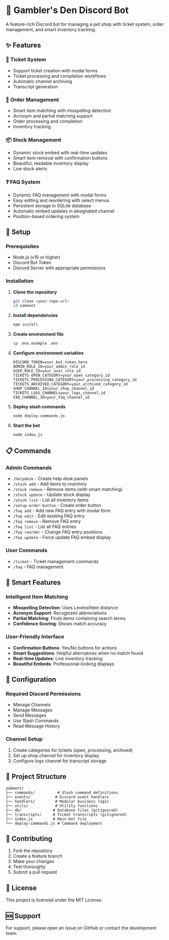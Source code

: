 # 🏪 Gambler's Den Discord Bot

A feature-rich Discord bot for managing a pet shop with ticket system, order management, and smart inventory tracking.

## ✨ Features

### 🎫 **Ticket System**
- Support ticket creation with modal forms
- Ticket processing and completion workflows
- Automatic channel archiving
- Transcript generation

### 🛒 **Order Management**
- Smart item matching with misspelling detection
- Acronym and partial matching support
- Order processing and completion
- Inventory tracking

### 📦 **Stock Management**
- Dynamic stock embed with real-time updates
- Smart item removal with confirmation buttons
- Beautiful, readable inventory display
- Low stock alerts

### ❓ **FAQ System**
- Dynamic FAQ management with modal forms
- Easy editing and reordering with select menus
- Persistent storage in SQLite database
- Automatic embed updates in designated channel
- Position-based ordering system

## 🚀 Setup

### Prerequisites
- Node.js (v16 or higher)
- Discord Bot Token
- Discord Server with appropriate permissions

### Installation

1. **Clone the repository**
   ```bash
   git clone <your-repo-url>
   cd oakmont
   ```

2. **Install dependencies**
   ```bash
   npm install
   ```

3. **Create environment file**
   ```bash
   cp .env.example .env
   ```

4. **Configure environment variables**
   ```env
   DISCORD_TOKEN=your_bot_token_here
   ADMIN_ROLE_ID=your_admin_role_id
   USER_ROLE_ID=your_user_role_id
   TICKETS_OPEN_CATEGORY=your_open_category_id
   TICKETS_PROCESSING_CATEGORY=your_processing_category_id
   TICKETS_ARCHIVED_CATEGORY=your_archived_category_id
   SHOP_CHANNEL_ID=your_shop_channel_id
   TICKETS_LOGS_CHANNEL=your_logs_channel_id
   FAQ_CHANNEL_ID=your_faq_channel_id
   ```

5. **Deploy slash commands**
   ```bash
   node deploy-commands.js
   ```

6. **Start the bot**
   ```bash
   node index.js
   ```

## 📋 Commands

### Admin Commands
- `/helpdesk` - Create help desk panels
- `/stock add` - Add items to inventory
- `/stock remove` - Remove items (with smart matching)
- `/stock update` - Update stock display
- `/stock list` - List all inventory items
- `/setup-order-button` - Create order button
- `/faq add` - Add new FAQ entry with modal form
- `/faq edit` - Edit existing FAQ entry
- `/faq remove` - Remove FAQ entry
- `/faq list` - List all FAQ entries
- `/faq reorder` - Change FAQ entry positions
- `/faq update` - Force update FAQ embed display

### User Commands
- `/ticket` - Ticket management commands
- `/faq` - FAQ management

## 🎯 Smart Features

### **Intelligent Item Matching**
- **Misspelling Detection**: Uses Levenshtein distance
- **Acronym Support**: Recognizes abbreviations
- **Partial Matching**: Finds items containing search terms
- **Confidence Scoring**: Shows match accuracy

### **User-Friendly Interface**
- **Confirmation Buttons**: Yes/No buttons for actions
- **Smart Suggestions**: Helpful alternatives when no match found
- **Real-time Updates**: Live inventory tracking
- **Beautiful Embeds**: Professional-looking displays

## 🔧 Configuration

### Required Discord Permissions
- Manage Channels
- Manage Messages
- Send Messages
- Use Slash Commands
- Read Message History

### Channel Setup
1. Create categories for tickets (open, processing, archived)
2. Set up shop channel for inventory display
3. Configure logs channel for transcript storage

## 📁 Project Structure

```
oakmont/
├── commands/          # Slash command definitions
├── events/           # Discord event handlers
├── handlers/         # Modular business logic
├── utils/            # Utility functions
├── db/              # Database files (gitignored)
├── transcripts/     # Ticket transcripts (gitignored)
├── index.js         # Main bot file
└── deploy-commands.js # Command deployment
```

## 🤝 Contributing

1. Fork the repository
2. Create a feature branch
3. Make your changes
4. Test thoroughly
5. Submit a pull request

## 📄 License

This project is licensed under the MIT License.

## 🆘 Support

For support, please open an issue on GitHub or contact the development team. 